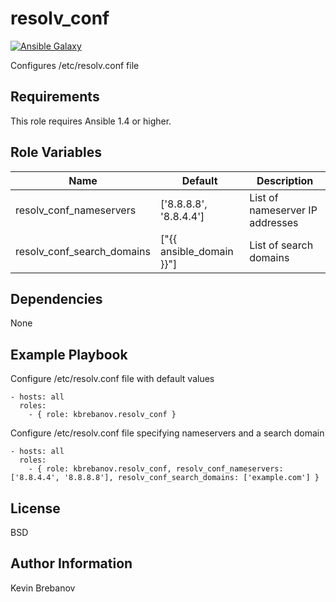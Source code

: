 resolv_conf
===========

[![Ansible Galaxy](https://img.shields.io/badge/galaxy-kbrebanov.resolv_conf-660198.svg)](https://galaxy.ansible.com/list#/roles/3389)

Configures /etc/resolv.conf file

Requirements
------------

This role requires Ansible 1.4 or higher.

Role Variables
--------------

| Name                       | Default                  | Description                     |
|----------------------------|--------------------------|---------------------------------|
| resolv_conf_nameservers    | ['8.8.8.8', '8.8.4.4']   | List of nameserver IP addresses |
| resolv_conf_search_domains | ["{{ ansible_domain }}"] | List of search domains          |

Dependencies
------------

None

Example Playbook
----------------

Configure /etc/resolv.conf file with default values
```
- hosts: all
  roles:
    - { role: kbrebanov.resolv_conf }
```

Configure /etc/resolv.conf file specifying nameservers and a search domain
```
- hosts: all
  roles:
    - { role: kbrebanov.resolv_conf, resolv_conf_nameservers: ['8.8.4.4', '8.8.8.8'], resolv_conf_search_domains: ['example.com'] }
```

License
-------

BSD

Author Information
------------------

Kevin Brebanov
